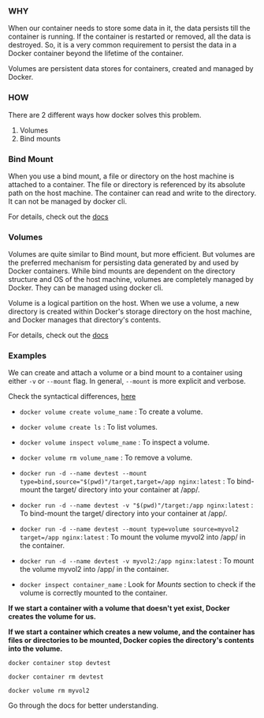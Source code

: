 ### WHY
When our container needs to store some data in it, the data persists till the container is running. If the container is restarted or removed, all the data is destroyed. So, it is a very common requirement to persist the data in a Docker container beyond the lifetime of the container.

Volumes are persistent data stores for containers, created and managed by Docker.

### HOW
There are 2 different ways how docker solves this problem.

1. Volumes
2. Bind mounts

### Bind Mount
When you use a bind mount, a file or directory on the host machine is attached to a container. The file or directory is referenced by its absolute path on the host machine. The container can read and write to the directory. It can not be managed by docker cli.

For details, check out the [docs](https://docs.docker.com/engine/storage/bind-mounts/)

### Volumes
Volumes are quite similar to Bind mount, but more efficient. But volumes are the preferred mechanism for persisting data generated by and used by Docker containers. While bind mounts are dependent on the directory structure and OS of the host machine, volumes are completely managed by Docker. They can be managed using docker cli.

Volume is a logical partition on the host. When we use a volume, a new directory is created within Docker's storage directory on the host machine, and Docker manages that directory's contents. 

For details, check out the [docs](https://docs.docker.com/engine/storage/volumes/)

### Examples
We can create and attach a volume or a bind mount to a container using either `-v` or `--mount` flag. In general, `--mount` is more explicit and verbose.

Check the syntactical differences, [here](https://docs.docker.com/engine/storage/volumes/#choose-the--v-or---mount-flag)

- `docker volume create volume_name` : To create a volume.

- `docker volume create ls` : To list volumes.

- `docker volume inspect volume_name` : To inspect a volume.

- `docker volume rm volume_name` : To remove a volume.

- `docker run -d --name devtest --mount type=bind,source="$(pwd)"/target,target=/app nginx:latest` : To bind-mount the target/ directory into your container at /app/.

- `docker run -d --name devtest -v "$(pwd)"/target:/app nginx:latest` : To bind-mount the target/ directory into your container at /app/.

- `docker run -d --name devtest --mount type=volume source=myvol2 target=/app nginx:latest` : To mount the volume myvol2 into /app/ in the container.

- `docker run -d --name devtest -v myvol2:/app nginx:latest` : To mount the volume myvol2 into /app/ in the container.

- `docker inspect container_name` : Look for *Mounts* section to check if the volume is correctly mounted to the container.

**If we start a container with a volume that doesn't yet exist, Docker creates the volume for us.**

**If we start a container which creates a new volume, and the container has files or directories to be mounted, Docker copies the directory's contents into the volume.**


```
docker container stop devtest

docker container rm devtest

docker volume rm myvol2
```

Go through the docs for better understanding.





